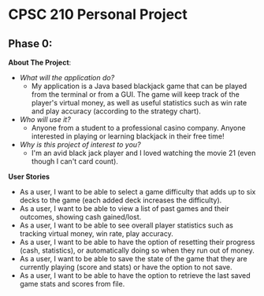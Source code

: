 # CPSC 210 Personal Project

## Phase 0:

**About The Project**:
- _What will the application do?_
  - My application is a Java based blackjack game that can be played from the terminal or from a GUI. The game will keep track of the player's virtual money, as well as useful statistics such as win rate and play accuracy (according to the strategy chart).
- _Who will use it?_
  - Anyone from a student to a professional casino company. Anyone interested in playing or learning blackjack in their free time! 
- _Why is this project of interest to you?_
  - I'm an avid black jack player and I loved watching the movie 21 (even though I can't card count). 

**User Stories**
- As a user, I want to be able to select a game difficulty that adds up to six decks to the game (each added deck increases the difficulty).
- As a user, I want to be able to view a list of past games and their outcomes, showing cash gained/lost.
- As a user, I want to be able to see overall player statistics such as tracking virtual money, win rate, play accuracy.
- As a user, I want to be able to have the option of resetting their progress (cash, statistics), or automatically doing so when they run out of money.
- As a user, I want to be able to save the state of the game that they are currently playing (score and stats) or have the option to not save.
- As a user, I want to be able to have the option to retrieve the last saved game stats and scores from file. 